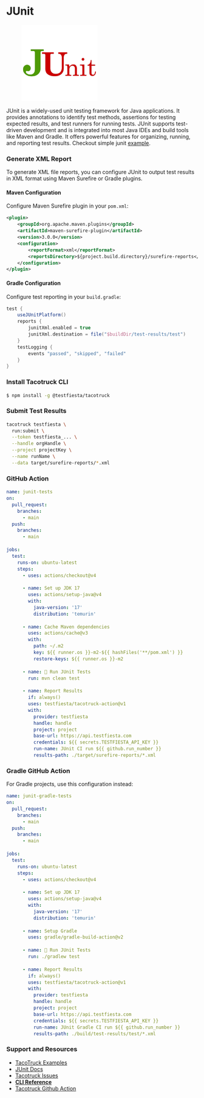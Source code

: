 # JUnit

<figure><img src="../../../.gitbook/assets/junit.png" alt=""><figcaption></figcaption></figure>

JUnit is a widely-used unit testing framework for Java applications. It provides annotations to identify test methods, assertions for testing expected results, and test runners for running tests. JUnit supports test-driven development and is integrated into most Java IDEs and build tools like Maven and Gradle. It offers powerful features for organizing, running, and reporting test results. Checkout simple junit [example](https://github.com/testfiesta/tacotruck-examples/tree/main/demo-java-junit-tf).

### Generate XML Report

To generate XML file reports, you can configure JUnit to output test results in XML format using Maven Surefire or Gradle plugins.

#### Maven Configuration

Configure Maven Surefire plugin in your `pom.xml`:

```xml
<plugin>
    <groupId>org.apache.maven.plugins</groupId>
    <artifactId>maven-surefire-plugin</artifactId>
    <version>3.0.0</version>
    <configuration>
        <reportFormat>xml</reportFormat>
        <reportsDirectory>${project.build.directory}/surefire-reports</reportsDirectory>
    </configuration>
</plugin>
```

#### Gradle Configuration

Configure test reporting in your `build.gradle`:

```gradle
test {
    useJUnitPlatform()
    reports {
        junitXml.enabled = true
        junitXml.destination = file("$buildDir/test-results/test")
    }
    testLogging {
        events "passed", "skipped", "failed"
    }
}
```

### Install Tacotruck CLI

```bash
$ npm install -g @testfiesta/tacotruck
```

### Submit Test Results

```bash
tacotruck testfiesta \
  run:submit \
  --token testfiesta_... \
  --handle orgHandle \
  --project projectKey \
  --name runName \
  --data target/surefire-reports/*.xml
```

### GitHub Action

```yaml
name: junit-tests
on:
  pull_request:
    branches:
      - main
  push:
    branches:
      - main

jobs:
  test:
    runs-on: ubuntu-latest
    steps:
      - uses: actions/checkout@v4
      
      - name: Set up JDK 17
        uses: actions/setup-java@v4
        with:
          java-version: '17'
          distribution: 'temurin'
          
      - name: Cache Maven dependencies
        uses: actions/cache@v3
        with:
          path: ~/.m2
          key: ${{ runner.os }}-m2-${{ hashFiles('**/pom.xml') }}
          restore-keys: ${{ runner.os }}-m2
          
      - name: 🧪 Run JUnit Tests
        run: mvn clean test
        
      - name: Report Results
        if: always()
        uses: testfiesta/tacotruck-action@v1
        with:
          provider: testfiesta
          handle: handle
          project: project
          base-url: https://api.testfiesta.com
          credentials: ${{ secrets.TESTFIESTA_API_KEY }}
          run-name: JUnit CI run ${{ github.run_number }}
          results-path: ./target/surefire-reports/*.xml
```

### Gradle GitHub Action

For Gradle projects, use this configuration instead:

```yaml
name: junit-gradle-tests
on:
  pull_request:
    branches:
      - main
  push:
    branches:
      - main

jobs:
  test:
    runs-on: ubuntu-latest
    steps:
      - uses: actions/checkout@v4
      
      - name: Set up JDK 17
        uses: actions/setup-java@v4
        with:
          java-version: '17'
          distribution: 'temurin'
          
      - name: Setup Gradle
        uses: gradle/gradle-build-action@v2
        
      - name: 🧪 Run JUnit Tests
        run: ./gradlew test
        
      - name: Report Results
        if: always()
        uses: testfiesta/tacotruck-action@v1
        with:
          provider: testfiesta
          handle: handle
          project: project
          base-url: https://api.testfiesta.com
          credentials: ${{ secrets.TESTFIESTA_API_KEY }}
          run-name: JUnit Gradle CI run ${{ github.run_number }}
          results-path: ./build/test-results/test/*.xml
```

### Support and Resources

* [TacoTruck Examples](https://github.com/testfiesta/tacotruck-examples)
* [JUnit Docs](https://docs.junit.org/current/user-guide)
* [Tacotruck Issues](https://github.com/testfiesta/tacotruck/issues)
* [**CLI Reference**](../../tacotruck-cli/)
* [Tacotruck Github Action](https://github.com/testfiesta/tacotruck-action)
